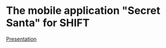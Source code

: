 # The mobile application "Secret Santa" for SHIFT

[Presentation](https://drive.google.com/open?id=1pn53zhMRELLuxU39giKDslZv4QQeD_af)
